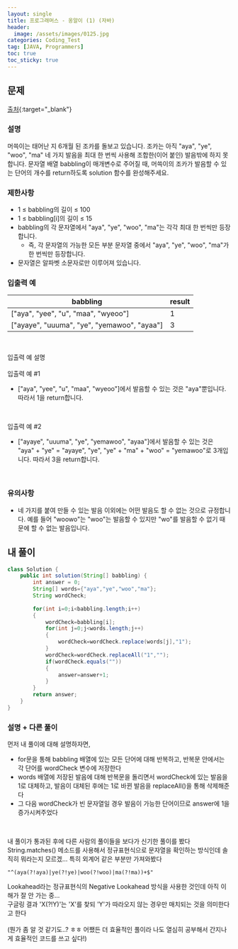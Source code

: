 ```yaml
---
layout: single
title: 프로그래머스 - 옹알이 (1) (자바)
header:
  image: /assets/images/0125.jpg
categories: Coding_Test
tag: [JAVA, Programmers]
toc: true
toc_sticky: true
---
```


## 문제
[출처](https://school.programmers.co.kr/learn/courses/30/lessons/120956?language=java){:target="_blank"}
### 설명
머쓱이는 태어난 지 6개월 된 조카를 돌보고 있습니다. 조카는 아직 "aya", "ye", "woo", "ma" 네 가지 발음을 최대 한 번씩 사용해 조합한(이어 붙인) 발음밖에 하지 못합니다. 문자열 배열 babbling이 매개변수로 주어질 때, 머쓱이의 조카가 발음할 수 있는 단어의 개수를 return하도록 solution 함수를 완성해주세요.

### 제한사항

 * 1 ≤ babbling의 길이 ≤ 100
 * 1 ≤ babbling[i]의 길이 ≤ 15
 * babbling의 각 문자열에서 "aya", "ye", "woo", "ma"는 각각 최대 한 번씩만 등장합니다.   
    - 즉, 각 문자열의 가능한 모든 부분 문자열 중에서 "aya", "ye", "woo", "ma"가 한 번씩만 등장합니다.
 * 문자열은 알파벳 소문자로만 이루어져 있습니다.


### 입출력 예

babbling|result
---|---
["aya", "yee", "u", "maa", "wyeoo"]|1
["ayaye", "uuuma", "ye", "yemawoo", "ayaa"]|3

<br/>

입출력 예 설명 <br/>
<br/>
입출력 예 #1

 * ["aya", "yee", "u", "maa", "wyeoo"]에서 발음할 수 있는 것은 "aya"뿐입니다. 따라서 1을 return합니다.
<br/>

입출력 예 #2

 * ["ayaye", "uuuma", "ye", "yemawoo", "ayaa"]에서 발음할 수 있는 것은 "aya" + "ye" = "ayaye", "ye", "ye" + "ma" + "woo" = "yemawoo"로 3개입니다. 따라서 3을 return합니다.
<br/>

### 유의사항

 * 네 가지를 붙여 만들 수 있는 발음 이외에는 어떤 발음도 할 수 없는 것으로 규정합니다. 예를 들어 "woowo"는 "woo"는 발음할 수 있지만 "wo"를 발음할 수 없기 때문에 할 수 없는 발음입니다.

## 내 풀이
```java
class Solution {
    public int solution(String[] babbling) {
        int answer = 0;
        String[] words={"aya","ye","woo","ma"};
        String wordCheck;
        
        for(int i=0;i<babbling.length;i++)
        {
            wordCheck=babbling[i];
            for(int j=0;j<words.length;j++)
            {
                wordCheck=wordCheck.replace(words[j],"1");
            }
            wordCheck=wordCheck.replaceAll("1","");
            if(wordCheck.equals(""))
            {
                answer=answer+1;
            }
        }
        return answer;
    }
}
```

### 설명 + 다른 풀이
먼저 내 풀이에 대해 설명하자면, <br>
 * for문을 통해 babbling 배열에 있는 모든 단어에 대해 반복하고, 반복문 안에서는 각 단어를 wordCheck 변수에 저장한다
 * words 배열에 저장된 발음에 대해 반복문을 돌리면서 wordCheck에 있는 발음을 1로 대체하고, 발음이 대체된 후에는 1로 바뀐 발음을 replaceAll()을 통해 삭제해준다
 * 그 다음 wordCheck가 빈 문자열일 경우 발음이 가능한 단어이므로 answer에 1을 증가시켜주었다
<br/>

내 풀이가 통과된 후에 다른 사람의 풀이들을 보다가 신기한 풀이를 봤다 <br/>
String.matches() 메소드를 사용해서 정규표현식으로 문자열을 확인하는 방식인데 솔직히 뭐라는지 모르겠... 특히 외계어 같은 부분만 가져와봤다
```
"^(aya(?!aya)|ye(?!ye)|woo(?!woo)|ma(?!ma))+$"
```
Lookahead라는 정규표현식의 Negative Lookahead 방식을 사용한 것인데 아직 이해가 잘 안 가는 중... <br/>
구글링 결과 'X(?!Y)'는 'X'를 찾되 'Y'가 따라오지 않는 경우만 매치되는 것을 의미한다고 한다 <br/>
<br/>
(뭔가 좀 알 것 같기도..? ㅎㅎ 어쨌든 더 효율적인 풀이라 나도 열심히 공부해서 간지나게 효율적인 코드를 쓰고 싶다!)